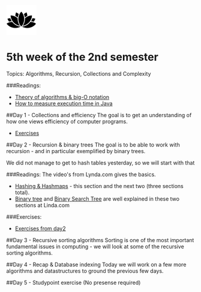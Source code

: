 ![Alt text](img/lotussm.png)
# 5th week of the 2nd semester
Topics: Algorithms, Recursion, Collections and Complexity

###Readings:

* [Theory of algorithms & big-O notation](study/ComparingAlgorithms-ComplexityTheory.pdf)
* [How to measure execution time in Java](study/SestoftMicrobenchmarking.pdf)

##Day 1 - Collections and efficiency
The goal is to get an understanding of how one views efficiency of computer programs. 

* [Exercises](study/day1exercises.md)

##Day 2 - Recursion & binary trees
The goal is to be able to work with recursion - and in particular exemplified by binary trees.

We did not manage to get to hash tables yesterday, so we will start with that

###Readings:
The video's from Lynda.com gives the basics.

* [Hashing & Hashmaps](https://www.lynda.com/Developer-Programming-Foundations-tutorials/Using-associative-arrays/149042/177125-4.html?org=cphbusiness.dk) - this section and the next two (three sections total).
* [Binary tree](https://www.lynda.com/Developer-Programming-Foundations-tutorials/Introduction-tree-data-structures/149042/177132-4.html?org=cphbusiness.dk) and [Binary Search Tree](https://www.lynda.com/Developer-Programming-Foundations-tutorials/Understanding-binary-search-trees-BST/149042/177133-4.html?org=cphbusiness.dk) are well explained in these two sections at Linda.com

###Exercises:
* [Exercises from day2](../study/day2exercises.md)

##Day 3 - Recursive sorting algorithms
Sorting is one of the most important fundamental issues in computing - we will look at some of the recursive sorting algorithms.

##Day 4 - Recap & Database indexing
Today we will work on a few more algorithms and datastructures to ground the previous few days.

##Day 5 - Studypoint exercise
(No presense required)
